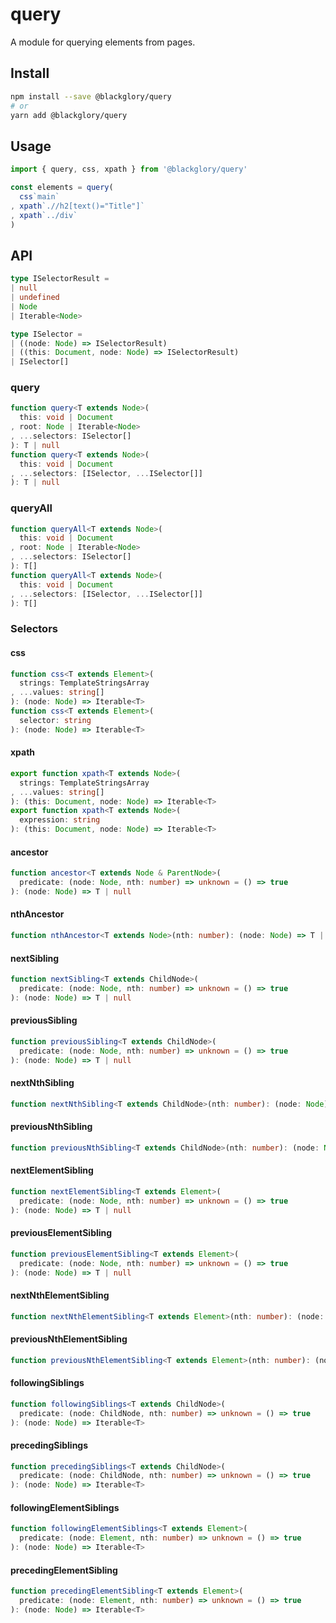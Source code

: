 # query

A module for querying elements from pages.

## Install

```sh
npm install --save @blackglory/query
# or
yarn add @blackglory/query
```

## Usage

```ts
import { query, css, xpath } from '@blackglory/query'

const elements = query(
  css`main`
, xpath`.//h2[text()="Title"]`
, xpath`../div`
)
```

## API

```ts
type ISelectorResult =
| null
| undefined
| Node
| Iterable<Node>

type ISelector =
| ((node: Node) => ISelectorResult)
| ((this: Document, node: Node) => ISelectorResult)
| ISelector[]
```

### query

```ts
function query<T extends Node>(
  this: void | Document
, root: Node | Iterable<Node>
, ...selectors: ISelector[]
): T | null
function query<T extends Node>(
  this: void | Document
, ...selectors: [ISelector, ...ISelector[]]
): T | null
```

### queryAll

```ts
function queryAll<T extends Node>(
  this: void | Document
, root: Node | Iterable<Node>
, ...selectors: ISelector[]
): T[]
function queryAll<T extends Node>(
  this: void | Document
, ...selectors: [ISelector, ...ISelector[]]
): T[]
```

### Selectors

#### css

```ts
function css<T extends Element>(
  strings: TemplateStringsArray
, ...values: string[]
): (node: Node) => Iterable<T>
function css<T extends Element>(
  selector: string
): (node: Node) => Iterable<T>
```

#### xpath

```ts
export function xpath<T extends Node>(
  strings: TemplateStringsArray
, ...values: string[]
): (this: Document, node: Node) => Iterable<T>
export function xpath<T extends Node>(
  expression: string
): (this: Document, node: Node) => Iterable<T>
```

#### ancestor

```ts
function ancestor<T extends Node & ParentNode>(
  predicate: (node: Node, nth: number) => unknown = () => true
): (node: Node) => T | null
```

#### nthAncestor

```ts
function nthAncestor<T extends Node>(nth: number): (node: Node) => T | null
```

#### nextSibling

```ts
function nextSibling<T extends ChildNode>(
  predicate: (node: Node, nth: number) => unknown = () => true
): (node: Node) => T | null
```

#### previousSibling

```ts
function previousSibling<T extends ChildNode>(
  predicate: (node: Node, nth: number) => unknown = () => true
): (node: Node) => T | null
```

#### nextNthSibling

```ts
function nextNthSibling<T extends ChildNode>(nth: number): (node: Node) => T | null
```

#### previousNthSibling

```ts
function previousNthSibling<T extends ChildNode>(nth: number): (node: Node) => T | null
```

#### nextElementSibling

```ts
function nextElementSibling<T extends Element>(
  predicate: (node: Node, nth: number) => unknown = () => true
): (node: Node) => T | null
```

#### previousElementSibling

```ts
function previousElementSibling<T extends Element>(
  predicate: (node: Node, nth: number) => unknown = () => true
): (node: Node) => T | null
```

#### nextNthElementSibling

```ts
function nextNthElementSibling<T extends Element>(nth: number): (node: Node) => T | null
```

#### previousNthElementSibling

```ts
function previousNthElementSibling<T extends Element>(nth: number): (node: Node) => T | null
```

#### followingSiblings

```ts
function followingSiblings<T extends ChildNode>(
  predicate: (node: ChildNode, nth: number) => unknown = () => true
): (node: Node) => Iterable<T>
```

#### precedingSiblings

```ts
function precedingSiblings<T extends ChildNode>(
  predicate: (node: ChildNode, nth: number) => unknown = () => true
): (node: Node) => Iterable<T>
```

#### followingElementSiblings

```ts
function followingElementSiblings<T extends Element>(
  predicate: (node: Element, nth: number) => unknown = () => true
): (node: Node) => Iterable<T>
```

#### precedingElementSibling

```ts
function precedingElementSibling<T extends Element>(
  predicate: (node: Element, nth: number) => unknown = () => true
): (node: Node) => Iterable<T>
```
